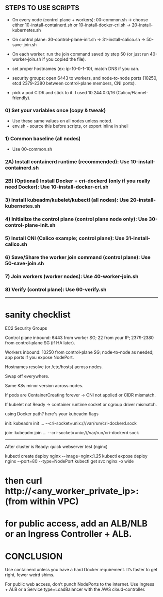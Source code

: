 ## STEPS TO USE SCRIPTS


- On every node (control plane + workers): 00-common.sh → choose either 10-install-containerd.sh or 10-install-docker-cri.sh → 20-install-kubernetes.sh

- On control plane: 30-control-plane-init.sh → 31-install-calico.sh → 50-save-join.sh

- On each worker: run the join command saved by step 50 (or just run 40-worker-join.sh if you copied the file).

- set proper hostnames (ex: ip-10-0-1-10), match DNS if you can.

- security groups: open 6443 to workers, and node-to-node ports (10250, etcd 2379-2380 between control-plane members, CNI ports).

- pick a pod CIDR and stick to it. I used 10.244.0.0/16 (Calico/Flannel-friendly).

### 0) Set your variables once (copy & tweak)

- Use these same values on all nodes unless noted.
- env.sh - source this before scripts, or export inline in shell

### 1) Common baseline (all nodes)

- Use 00-common.sh

### 2A) Install containerd runtime (recommended): Use 10-install-containerd.sh
### 2B) (Optional) Install Docker + cri-dockerd (only if you really need Docker): Use 10-install-docker-cri.sh

### 3) Install kubeadm/kubelet/kubectl (all nodes): Use 20-install-kubernetes.sh

### 4) Initialize the control plane (control plane node only): Use 30-control-plane-init.sh

### 5) Install CNI (Calico example; control plane): Use 31-install-calico.sh

### 6) Save/Share the worker join command (control plane): Use 50-save-join.sh

### 7) Join workers (worker nodes): Use 40-worker-join.sh

### 8) Verify (control plane): Use 60-verify.sh

---

sanity checklist
=================

EC2 Security Groups

Control plane inbound: 6443 from worker SG; 22 from your IP; 2379-2380 from control-plane SG (if HA later).

Workers inbound: 10250 from control-plane SG; node-to-node as needed; app ports if you expose NodePort.

Hostnames resolve (or /etc/hosts) across nodes.

Swap off everywhere.

Same K8s minor version across nodes.

If pods are ContainerCreating forever -> CNI not applied or CIDR mismatch.

If kubelet not Ready -> container runtime socket or cgroup driver mismatch.

using Docker path? here's your kubeadm flags

init:
kubeadm init ... --cri-socket=unix:///var/run/cri-dockerd.sock

join:
kubeadm join ... --cri-socket=unix:///var/run/cri-dockerd.sock

---

After cluster is Ready: quick webserver test (nginx)

kubectl create deploy nginx --image=nginx:1.25
kubectl expose deploy nginx --port=80 --type=NodePort
kubectl get svc nginx -o wide
# then curl http://<any_worker_private_ip>:<nodePort>  (from within VPC)
# for public access, add an ALB/NLB or an Ingress Controller + ALB.



# CONCLUSION

Use containerd unless you have a hard Docker requirement. It’s faster to get right, fewer weird shims.

For public web access, don’t punch NodePorts to the internet. Use Ingress + ALB or a Service type=LoadBalancer with the AWS cloud-controller.
